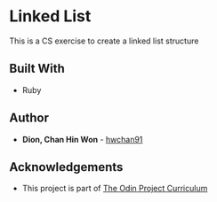 # Linked List

This is a CS exercise to create a linked list structure

## Built With

* Ruby


## Author

* **Dion, Chan Hin Won** -  [hwchan91](https://github.com/hwchan91)

## Acknowledgements

* This project is part of [The Odin Project Curriculum](https://www.theodinproject.com/courses/ruby-programming/lessons/linked-lists)
